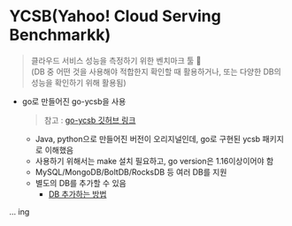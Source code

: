 # YCSB(Yahoo! Cloud Serving Benchmarkk)
> 클라우드 서비스 성능을 측정하기 위한 벤치마크 툴 💫   
> (DB 중 어떤 것을 사용해야 적합한지 확인할 때 활용하거나, 또는 다양한 DB의 성능을 확인하기 위해 활용됨)

+ go로 만들어진 go-ycsb을 사용
   > 참고 : [go-ycsb 깃허브 링크](https://github.com/pingcap/go-ycsb)
   + Java, python으로 만들어진 버전이 오리지널인데, go로 구현된 ycsb 패키지로 이해했음
   + 사용하기 위해서는 make 설치 필요하고, go version은 1.16이상이어야 함
   + MySQL/MongoDB/BoltDB/RocksDB 등 여러 DB를 지원
   + 별도의 DB를 추가할 수 있음
      + [DB 추가하는 방법](https://github.com/brianfrankcooper/YCSB/wiki/Adding-a-Database)   


... ing
